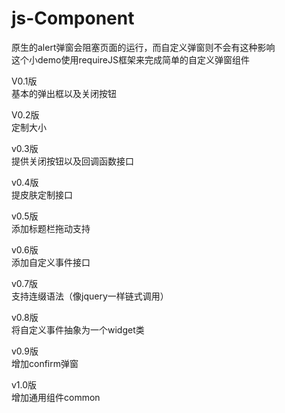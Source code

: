 # js-Component
原生的alert弹窗会阻塞页面的运行，而自定义弹窗则不会有这种影响<br/>
这个小demo使用requireJS框架来完成简单的自定义弹窗组件

V0.1版  <br/>
  基本的弹出框以及关闭按钮


V0.2版 <br/>
  定制大小

v0.3版 <br/>
  提供关闭按钮以及回调函数接口

v0.4版 <br/>
  提皮肤定制接口

v0.5版 <br/>
  添加标题栏拖动支持

v0.6版<br/>
  添加自定义事件接口

v0.7版<br/>
  支持连缀语法（像jquery一样链式调用）

v0.8版<br/>
  将自定义事件抽象为一个widget类

v0.9版<br/>
  增加confirm弹窗

v1.0版<br/>
  增加通用组件common
